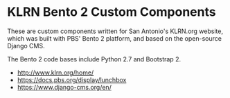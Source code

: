 # KLRN Bento 2 Custom Components 

These are custom components written for San Antonio's KLRN.org website, which was built with PBS' Bento 2 platform, and based on the open-source Django CMS.

The Bento 2 code bases include Python 2.7 and Bootstrap 2. 

- http://www.klrn.org/home/
- https://docs.pbs.org/display/lunchbox
- https://www.django-cms.org/en/